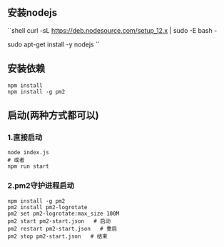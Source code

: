 ## 安装nodejs
``shell
curl -sL https://deb.nodesource.com/setup_12.x | sudo -E bash -

sudo apt-get install -y nodejs
``

## 安装依赖
```nodejs
npm install
npm install -g pm2
```

## 启动(两种方式都可以)
### 1.直接启动
```shell
node index.js 
# 或者
npm run start
```

### 2.pm2守护进程启动
```shell
npm install -g pm2
pm2 install pm2-logrotate
pm2 set pm2-logrotate:max_size 100M
pm2 start pm2-start.json   # 启动
pm2 restart pm2-start.json   # 重启
pm2 stop pm2-start.json   # 结束
```
